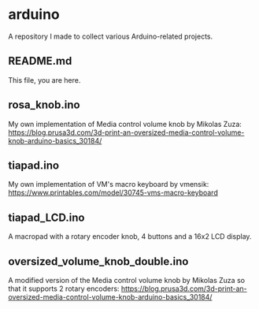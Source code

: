 # arduino
A repository I made to collect various Arduino-related projects.

## README.md
This file, you are here.

## rosa_knob.ino
My own implementation of Media control volume knob by Mikolas Zuza:
https://blog.prusa3d.com/3d-print-an-oversized-media-control-volume-knob-arduino-basics_30184/

## tiapad.ino
My own implementation of VM's macro keyboard by vmensik:
https://www.printables.com/model/30745-vms-macro-keyboard

## tiapad_LCD.ino
A macropad with a rotary encoder knob, 4 buttons and a 16x2 LCD display.

## oversized_volume_knob_double.ino
A modified version of the Media control volume knob by Mikolas Zuza so that it supports 2 rotary encoders:
https://blog.prusa3d.com/3d-print-an-oversized-media-control-volume-knob-arduino-basics_30184/
